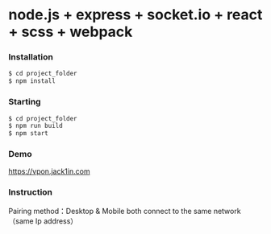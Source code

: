 # node.js + express + socket.io + react + scss + webpack

### Installation

```sh
$ cd project_folder
$ npm install
```

### Starting

```sh
$ cd project_folder
$ npm run build
$ npm start
```

### Demo

https://vpon.jack1in.com

### Instruction

Pairing method：Desktop & Mobile both connect to the same network（same Ip address）
